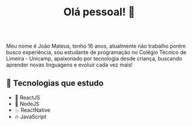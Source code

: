 <h1 align="center">Olá pessoal! 👋</h1>

<br>
<br>

<p>Meu nome é João Mateus, tenho 16 anos, atualmente não trabalho porém busco experiência, sou estudante de programação no Colégio Técnico de Limeira - Unicamp, apaixonado por tecnologia desde criança, buscando aprender novas linguagens e evoluir cada vez mais!</p>

## :star2: Tecnologias que estudo

- :sparkling_heart: ReactJS
- :purple_heart: NodeJS
- :collision: ReactNative
- :fire: JavaScript

